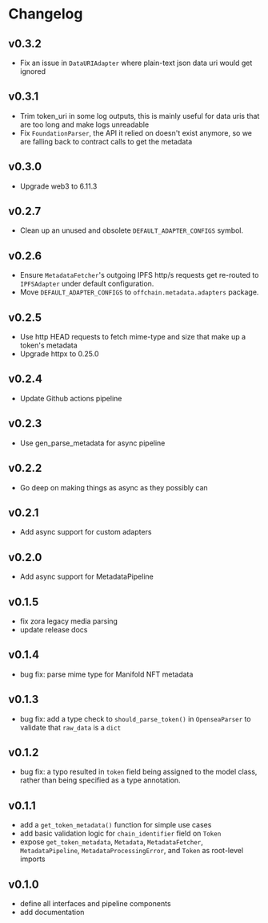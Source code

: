 # Changelog

## v0.3.2

- Fix an issue in `DataURIAdapter` where plain-text json data uri would get ignored

## v0.3.1

- Trim token_uri in some log outputs, this is mainly useful for data uris that are too long and make logs unreadable
- Fix `FoundationParser`, the API it relied on doesn't exist anymore, so we are falling back to contract calls to get the metadata

## v0.3.0

- Upgrade web3 to 6.11.3

## v0.2.7

- Clean up an unused and obsolete `DEFAULT_ADAPTER_CONFIGS` symbol.

## v0.2.6

- Ensure `MetadataFetcher`'s outgoing IPFS http/s requests get re-routed to `IPFSAdapter` under default configuration.
- Move `DEFAULT_ADAPTER_CONFIGS` to `offchain.metadata.adapters` package.

## v0.2.5

- Use http HEAD requests to fetch mime-type and size that make up a token's metadata
- Upgrade httpx to 0.25.0

## v0.2.4

- Update Github actions pipeline

## v0.2.3

- Use gen_parse_metadata for async pipeline


## v0.2.2

- Go deep on making things as async as they possibly can

## v0.2.1

- Add async support for custom adapters

## v0.2.0

- Add async support for MetadataPipeline

## v0.1.5

- fix zora legacy media parsing
- update release docs

## v0.1.4

- bug fix: parse mime type for Manifold NFT metadata

## v0.1.3

- bug fix: add a type check to `should_parse_token()` in `OpenseaParser` to validate that `raw_data` is a `dict`

## v0.1.2

- bug fix: a typo resulted in `token` field being assigned to the model class, rather than being specified as a type annotation.

## v0.1.1

- add a `get_token_metadata()` function for simple use cases
- add basic validation logic for `chain_identifier` field on `Token`
- expose `get_token_metadata`, `Metadata`, `MetadataFetcher`, `MetadataPipeline`, `MetadataProcessingError`, and `Token` as root-level imports

## v0.1.0

- define all interfaces and pipeline components
- add documentation
